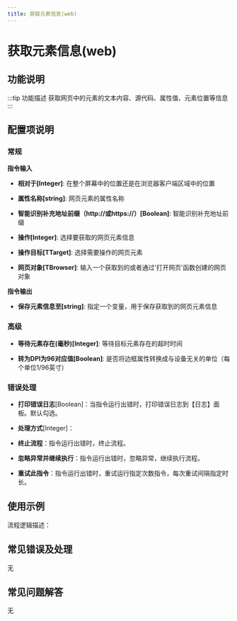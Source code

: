 ```yaml
---
title: 获取元素信息(web)
---
```


# 获取元素信息(web)

## 功能说明

:::tip 功能描述
获取网页中的元素的文本内容、源代码、属性值、元素位置等信息
:::

## 配置项说明

### 常规

**指令输入**

- **相对于[Integer]**: 在整个屏幕中的位置还是在浏览器客户端区域中的位置

- **属性名称[string]**: 网页元素的属性名称

- **智能识别补充地址前缀（http://或https://）[Boolean]**: 智能识别补充地址前缀

- **操作[Integer]**: 选择要获取的网页元素信息

- **操作目标[TTarget]**: 选择需要操作的网页元素

- **网页对象[TBrowser]**: 输入一个获取到的或者通过'打开网页'函数创建的网页对象


**指令输出**

- **保存元素信息至[string]**: 指定一个变量，用于保存获取到的网页元素信息

### 高级

- **等待元素存在(毫秒)[Integer]**: 等待目标元素存在的超时时间

- **转为DPI为96对应值[Boolean]**: 是否将边框属性转换成与设备无关的单位（每个单位1/96英寸）

### 错误处理

- **打印错误日志**[Boolean]：当指令运行出错时，打印错误日志到【日志】面板。默认勾选。

- **处理方式**[Integer]：

 - **终止流程**：指令运行出错时，终止流程。

 - **忽略异常并继续执行**：指令运行出错时，忽略异常，继续执行流程。

 - **重试此指令**：指令运行出错时，重试运行指定次数指令，每次重试间隔指定时长。

## 使用示例

流程逻辑描述：

## 常见错误及处理

无

## 常见问题解答

无

